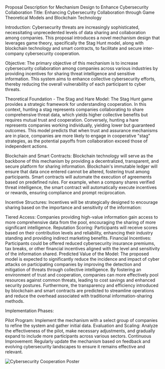 Proposal Description for Mechanism Design to Enhance Cybersecurity Collaboration
Title: Enhancing Cybersecurity Collaboration through Game Theoretical Models and Blockchain Technology

Introduction:
Cybersecurity threats are increasingly sophisticated, necessitating unprecedented levels of data sharing and collaboration among companies. This proposal introduces a novel mechanism design that leverages game theory, specifically the Stag Hunt model, along with blockchain technology and smart contracts, to facilitate and secure inter-company cybersecurity cooperation.

Objective:
The primary objective of this mechanism is to increase cybersecurity collaboration among companies across various industries by providing incentives for sharing threat intelligence and sensitive information. This system aims to enhance collective cybersecurity efforts, thereby reducing the overall vulnerability of each participant to cyber threats.

Theoretical Foundation - The Stag and Hare Model:
The Stag Hunt game provides a strategic framework for understanding cooperation. In this context, hunting a stag represents companies collaborating to share comprehensive threat data, which yields higher collective benefits but requires mutual trust and cooperation. Conversely, hunting a hare represents companies working individually, yielding lower but guaranteed outcomes. This model predicts that when trust and assurance mechanisms are in place, companies are more likely to engage in cooperative "stag" strategies, as the potential payoffs from collaboration exceed those of independent actions.

Blockchain and Smart Contracts:
Blockchain technology will serve as the backbone of this mechanism by providing a decentralized, transparent, and secure platform for sharing information. Blockchain's immutable ledger will ensure that data once entered cannot be altered, fostering trust among participants. Smart contracts will automate the execution of agreements based on predefined rules. For example, when a company shares verified threat intelligence, the smart contract will automatically execute incentives or rewards, ensuring compliance and prompt reciprocation.

Incentive Structures:
Incentives will be strategically designed to encourage sharing based on the importance and sensitivity of the information:

Tiered Access: Companies providing high-value information gain access to more comprehensive data from the pool, encouraging the sharing of more significant intelligence.
Reputation Scoring: Participants will receive scores based on their contribution levels and reliability, enhancing their industry standing and providing indirect marketing benefits.
Financial Incentives: Participants could be offered reduced cybersecurity insurance premiums, tax breaks, or other financial incentives aligned with the level and sensitivity of the information shared.
Predicted Value of the Model:
The proposed model is expected to significantly reduce the incidence and impact of cyber attacks on participating companies by improving the detection and mitigation of threats through collective intelligence. By fostering an environment of trust and cooperation, companies can more effectively pool resources against common threats, leading to cost savings and enhanced security postures. Furthermore, the transparency and efficiency introduced by blockchain and smart contracts are predicted to streamline operations and reduce the overhead associated with traditional information-sharing methods.

Implementation Phases:

Pilot Program: Implement the mechanism with a select group of companies to refine the system and gather initial data.
Evaluation and Scaling: Analyze the effectiveness of the pilot, make necessary adjustments, and gradually expand to include more participants across various sectors.
Continuous Improvement: Regularly update the mechanism based on feedback and evolving cybersecurity landscapes to ensure it remains effective and relevant.

![Cybersecurity Cooperation Poster](/path/to/poster.png)
